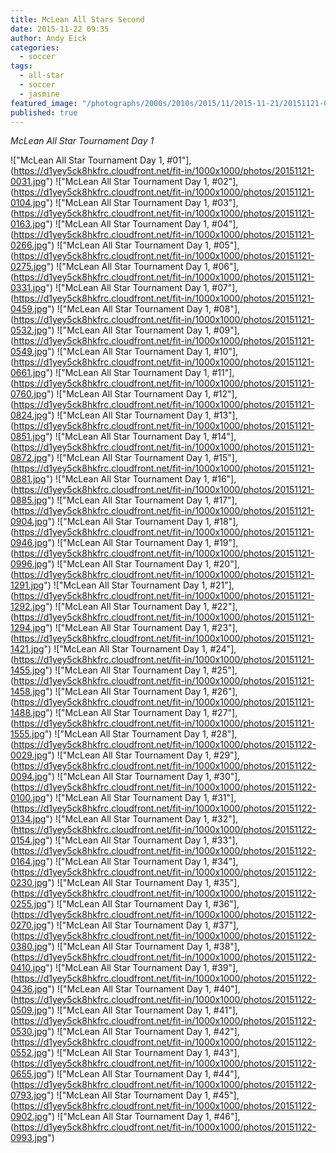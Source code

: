 ```yaml
---
title: McLean All Stars Second
date: 2015-11-22 09:35
author: Andy Eick
categories:
  - soccer
tags:
  - all-star
  - soccer
  - jasmine
featured_image: "/photographs/2000s/2010s/2015/11/2015-11-21/20151121-0331.jpg"
published: true
---
```


_McLean All Star Tournament Day 1_

!["McLean All Star Tournament Day 1, #01"],(https://d1yey5ck8hkfrc.cloudfront.net/fit-in/1000x1000/photos/20151121-0031.jpg")
!["McLean All Star Tournament Day 1, #02"],(https://d1yey5ck8hkfrc.cloudfront.net/fit-in/1000x1000/photos/20151121-0104.jpg")
!["McLean All Star Tournament Day 1, #03"],(https://d1yey5ck8hkfrc.cloudfront.net/fit-in/1000x1000/photos/20151121-0163.jpg")
!["McLean All Star Tournament Day 1, #04"],(https://d1yey5ck8hkfrc.cloudfront.net/fit-in/1000x1000/photos/20151121-0266.jpg")
!["McLean All Star Tournament Day 1, #05"],(https://d1yey5ck8hkfrc.cloudfront.net/fit-in/1000x1000/photos/20151121-0275.jpg")
!["McLean All Star Tournament Day 1, #06"],(https://d1yey5ck8hkfrc.cloudfront.net/fit-in/1000x1000/photos/20151121-0331.jpg")
!["McLean All Star Tournament Day 1, #07"],(https://d1yey5ck8hkfrc.cloudfront.net/fit-in/1000x1000/photos/20151121-0459.jpg")
!["McLean All Star Tournament Day 1, #08"],(https://d1yey5ck8hkfrc.cloudfront.net/fit-in/1000x1000/photos/20151121-0532.jpg")
!["McLean All Star Tournament Day 1, #09"],(https://d1yey5ck8hkfrc.cloudfront.net/fit-in/1000x1000/photos/20151121-0549.jpg")
!["McLean All Star Tournament Day 1, #10"],(https://d1yey5ck8hkfrc.cloudfront.net/fit-in/1000x1000/photos/20151121-0661.jpg")
!["McLean All Star Tournament Day 1, #11"],(https://d1yey5ck8hkfrc.cloudfront.net/fit-in/1000x1000/photos/20151121-0760.jpg")
!["McLean All Star Tournament Day 1, #12"],(https://d1yey5ck8hkfrc.cloudfront.net/fit-in/1000x1000/photos/20151121-0824.jpg")
!["McLean All Star Tournament Day 1, #13"],(https://d1yey5ck8hkfrc.cloudfront.net/fit-in/1000x1000/photos/20151121-0851.jpg")
!["McLean All Star Tournament Day 1, #14"],(https://d1yey5ck8hkfrc.cloudfront.net/fit-in/1000x1000/photos/20151121-0872.jpg")
!["McLean All Star Tournament Day 1, #15"],(https://d1yey5ck8hkfrc.cloudfront.net/fit-in/1000x1000/photos/20151121-0881.jpg")
!["McLean All Star Tournament Day 1, #16"],(https://d1yey5ck8hkfrc.cloudfront.net/fit-in/1000x1000/photos/20151121-0885.jpg")
!["McLean All Star Tournament Day 1, #17"],(https://d1yey5ck8hkfrc.cloudfront.net/fit-in/1000x1000/photos/20151121-0904.jpg")
!["McLean All Star Tournament Day 1, #18"],(https://d1yey5ck8hkfrc.cloudfront.net/fit-in/1000x1000/photos/20151121-0946.jpg")
!["McLean All Star Tournament Day 1, #19"],(https://d1yey5ck8hkfrc.cloudfront.net/fit-in/1000x1000/photos/20151121-0996.jpg")
!["McLean All Star Tournament Day 1, #20"],(https://d1yey5ck8hkfrc.cloudfront.net/fit-in/1000x1000/photos/20151121-1291.jpg")
!["McLean All Star Tournament Day 1, #21"],(https://d1yey5ck8hkfrc.cloudfront.net/fit-in/1000x1000/photos/20151121-1292.jpg")
!["McLean All Star Tournament Day 1, #22"],(https://d1yey5ck8hkfrc.cloudfront.net/fit-in/1000x1000/photos/20151121-1294.jpg")
!["McLean All Star Tournament Day 1, #23"],(https://d1yey5ck8hkfrc.cloudfront.net/fit-in/1000x1000/photos/20151121-1421.jpg")
!["McLean All Star Tournament Day 1, #24"],(https://d1yey5ck8hkfrc.cloudfront.net/fit-in/1000x1000/photos/20151121-1455.jpg")
!["McLean All Star Tournament Day 1, #25"],(https://d1yey5ck8hkfrc.cloudfront.net/fit-in/1000x1000/photos/20151121-1458.jpg")
!["McLean All Star Tournament Day 1, #26"],(https://d1yey5ck8hkfrc.cloudfront.net/fit-in/1000x1000/photos/20151121-1488.jpg")
!["McLean All Star Tournament Day 1, #27"],(https://d1yey5ck8hkfrc.cloudfront.net/fit-in/1000x1000/photos/20151121-1555.jpg")
!["McLean All Star Tournament Day 1, #28"],(https://d1yey5ck8hkfrc.cloudfront.net/fit-in/1000x1000/photos/20151122-0029.jpg")
!["McLean All Star Tournament Day 1, #29"],(https://d1yey5ck8hkfrc.cloudfront.net/fit-in/1000x1000/photos/20151122-0094.jpg")
!["McLean All Star Tournament Day 1, #30"],(https://d1yey5ck8hkfrc.cloudfront.net/fit-in/1000x1000/photos/20151122-0100.jpg")
!["McLean All Star Tournament Day 1, #31"],(https://d1yey5ck8hkfrc.cloudfront.net/fit-in/1000x1000/photos/20151122-0134.jpg")
!["McLean All Star Tournament Day 1, #32"],(https://d1yey5ck8hkfrc.cloudfront.net/fit-in/1000x1000/photos/20151122-0154.jpg")
!["McLean All Star Tournament Day 1, #33"],(https://d1yey5ck8hkfrc.cloudfront.net/fit-in/1000x1000/photos/20151122-0164.jpg")
!["McLean All Star Tournament Day 1, #34"],(https://d1yey5ck8hkfrc.cloudfront.net/fit-in/1000x1000/photos/20151122-0230.jpg")
!["McLean All Star Tournament Day 1, #35"],(https://d1yey5ck8hkfrc.cloudfront.net/fit-in/1000x1000/photos/20151122-0255.jpg")
!["McLean All Star Tournament Day 1, #36"],(https://d1yey5ck8hkfrc.cloudfront.net/fit-in/1000x1000/photos/20151122-0270.jpg")
!["McLean All Star Tournament Day 1, #37"],(https://d1yey5ck8hkfrc.cloudfront.net/fit-in/1000x1000/photos/20151122-0380.jpg")
!["McLean All Star Tournament Day 1, #38"],(https://d1yey5ck8hkfrc.cloudfront.net/fit-in/1000x1000/photos/20151122-0410.jpg")
!["McLean All Star Tournament Day 1, #39"],(https://d1yey5ck8hkfrc.cloudfront.net/fit-in/1000x1000/photos/20151122-0436.jpg")
!["McLean All Star Tournament Day 1, #40"],(https://d1yey5ck8hkfrc.cloudfront.net/fit-in/1000x1000/photos/20151122-0509.jpg")
!["McLean All Star Tournament Day 1, #41"],(https://d1yey5ck8hkfrc.cloudfront.net/fit-in/1000x1000/photos/20151122-0530.jpg")
!["McLean All Star Tournament Day 1, #42"],(https://d1yey5ck8hkfrc.cloudfront.net/fit-in/1000x1000/photos/20151122-0552.jpg")
!["McLean All Star Tournament Day 1, #43"],(https://d1yey5ck8hkfrc.cloudfront.net/fit-in/1000x1000/photos/20151122-0655.jpg")
!["McLean All Star Tournament Day 1, #44"],(https://d1yey5ck8hkfrc.cloudfront.net/fit-in/1000x1000/photos/20151122-0793.jpg")
!["McLean All Star Tournament Day 1, #45"],(https://d1yey5ck8hkfrc.cloudfront.net/fit-in/1000x1000/photos/20151122-0902.jpg")
!["McLean All Star Tournament Day 1, #46"],(https://d1yey5ck8hkfrc.cloudfront.net/fit-in/1000x1000/photos/20151122-0993.jpg")
